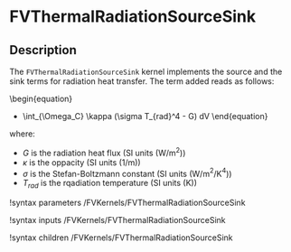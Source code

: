 # FVThermalRadiationSourceSink

## Description

The `FVThermalRadiationSourceSink` kernel implements the source and the sink
terms for radiation heat transfer.
The term added reads as follows:

\begin{equation}
- \int_{\Omega_C} \kappa (\sigma T_{rad}^4 - G) dV
\end{equation}

where:

-  $G$ is the radiation heat flux (SI units (W/m$^2$))
-  $\kappa$ is the oppacity (SI units (1/m))
-  $\sigma$ is the Stefan-Boltzmann constant (SI units (W/m$^2$/K$^4$))
-  $T_{rad}$ is the rqadiation temperature (SI units (K))

!syntax parameters /FVKernels/FVThermalRadiationSourceSink

!syntax inputs /FVKernels/FVThermalRadiationSourceSink

!syntax children /FVKernels/FVThermalRadiationSourceSink
